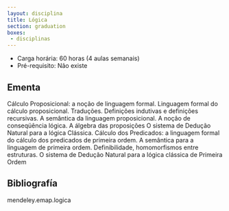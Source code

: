 ```yaml
---
layout: disciplina
title: Lógica
section: graduation
boxes: 
 - disciplinas
---
```


- Carga horária: 60 horas (4 aulas semanais)
- Pré-requisito: Não existe

## Ementa 

Cálculo Proposicional: a noção de linguagem formal. Linguagem formal
do cálculo proposicional. Traduções. Definições indutivas e definições
recursivas. A semântica da linguagem proposicional. A noção de
conseqüência lógica. A álgebra das proposições O sistema de Dedução
Natural para a lógica Clássica.  Cálculo dos Predicados: a linguagem
formal do cálculo dos predicados de primeira ordem. A semântica para a
linguagem de primeira ordem. Definibilidade, homomorfismos entre
estruturas. O sistema de Dedução Natural para a lógica clássica de
Primeira Ordem

## Bibliografía

mendeley.emap.logica
